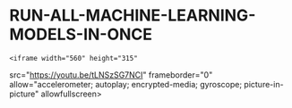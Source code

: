 # RUN-ALL-MACHINE-LEARNING-MODELS-IN-ONCE


    <iframe width="560" height="315"
src="https://youtu.be/tLNSzSG7NCI" 
frameborder="0" 
allow="accelerometer; autoplay; encrypted-media; gyroscope; picture-in-picture" 
allowfullscreen></iframe>
